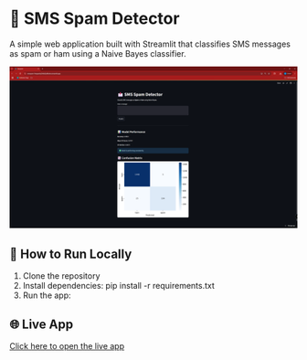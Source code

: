 # 📩 SMS Spam Detector

A simple web application built with Streamlit that classifies SMS messages as spam or ham using a Naive Bayes classifier.

![Screenshot](images/Screenshot1.png)

## 🔧 How to Run Locally

1. Clone the repository
2. Install dependencies: pip install -r requirements.txt
3. Run the app:

## 🌐 Live App

[Click here to open the live app](https://smsspam-fnegseslnj3h4d2y4khete.streamlit.app)

